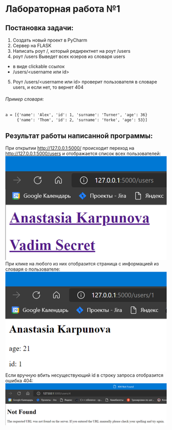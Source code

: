 # Лабораторная работа №1
## Постановка задачи:
1) Создать новый проект в PyCharm
2) Сервер на FLASK
3) Написать роут /, который редиректнет на роут /users
4) роут /users Выведет всех юзеров из словаря users
- в виде clickable ссылок
- <url>/users/<username или id>
5) Роут /users/<username или id> проверит
   пользователя в словаре users, и если нет, то вернет 404
###### Пример словаря:
  ```
 a = [{'name': 'Alex', 'id': 1, 'surname': 'Turner', 'age': 36}
       {'name': 'Thom', 'id': 2, 'surname': 'Yorke', 'age': 53}]
  ```
## Результат работы написанной программы:
  При открытии http://127.0.0.1:5000/ происходит переход на http://127.0.0.1:5000/users и отображается список всех пользователей:  
  ![](/images/Screenshot_2.png)  
При клике на любого из них отобразится страница с информацией из словаря о пользователе:  
  ![](/images/Screenshot_1.png)  
Если вручную вбить несуществующий id в строку запроса отобразится ошибка 404:  
  ![](/images/Screenshot_3.png)  
